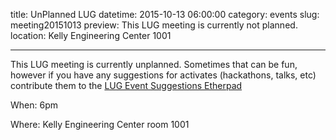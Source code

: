 title: UnPlanned LUG
datetime: 2015-10-13 06:00:00
category: events
slug: meeting20151013
preview: This LUG meeting is currently not planned.
location: Kelly Engineering Center 1001

---

This LUG meeting is currently unplanned. Sometimes that can be fun, however
if you have any suggestions for activates (hackathons, talks, etc) contribute
them to the [LUG Event Suggestions
Etherpad](http://etherpad.osuosl.org/osulug-event-suggestions)


When: 6pm

Where: Kelly Engineering Center room 1001
